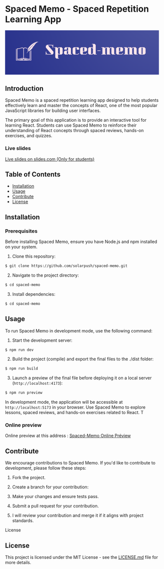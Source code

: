 # Spaced Memo - Spaced Repetition Learning App

![Spaced Memo Logo](./src/assets/spaced-memo.png)

## Introduction

Spaced Memo is a spaced repetition learning app designed to help students effectively learn and master the concepts of React, one of the most popular JavaScript libraries for building user interfaces.

The primary goal of this application is to provide an interactive tool for learning React. Students can use Spaced Memo to reinforce their understanding of React concepts through spaced reviews, hands-on exercises, and quizzes.

### Live slides

[Live slides on slides.com (Only for students)](https://slides.com/d/Fqq326k/live)

## Table of Contents

- [Installation](#installation)
- [Usage](#usage)
- [Contribute](#contribute)
- [License](#license)

## Installation

### Prerequisites

Before installing Spaced Memo, ensure you have Node.js and npm installed on your system.

1. Clone this repository:

```bash
$ git clone https://github.com/solarpush/spaced-memo.git
```

2. Navigate to the project directory:

```bash
$ cd spaced-memo
```

3. Install dependencies:

```bash
$ cd spaced-memo
```

## Usage

To run Spaced Memo in development mode, use the following command:

1. Start the development server:

```bash
$ npm run dev
```

2. Build the project (compile) and export the final files to the ./dist folder:

```bash
$ npm run build
```

3. Launch a preview of the final file before deploying it on a local server (`http://localhost:4173`):

```bash
$ npm run preview
```

In development mode, the application will be accessible at `http://localhost:5173` in your browser. Use Spaced Memo to explore lessons, spaced reviews, and hands-on exercises related to React.
T

### Online preview

Online preview at this address :
[Spaced-Memo Online Préview](https://solarpush.github.io/spaced-memo/)

## Contribute

We encourage contributions to Spaced Memo. If you'd like to contribute to development, please follow these steps:

1. Fork the project.

2. Create a branch for your contribution:

3. Make your changes and ensure tests pass.

4. Submit a pull request for your contribution.

5. I will review your contribution and merge it if it aligns with project standards.

License

## License

This project is licensed under the MIT License - see the [LICENSE.md](LICENSE.md) file for more details.

